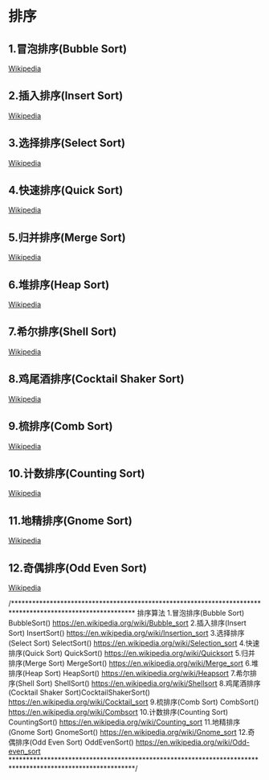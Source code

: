 

# 排序

## 1.冒泡排序(Bubble Sort)
[Wikipedia](https://en.wikipedia.org/wiki/Bubble_sort)

## 2.插入排序(Insert Sort)
[Wikipedia](https://en.wikipedia.org/wiki/Insertion_sort)

## 3.选择排序(Select Sort)
[Wikipedia](https://en.wikipedia.org/wiki/Selection_sort)

## 4.快速排序(Quick Sort)
[Wikipedia](https://en.wikipedia.org/wiki/Quicksort)

## 5.归并排序(Merge Sort) 
[Wikipedia](https://en.wikipedia.org/wiki/Merge_sort)

## 6.堆排序(Heap Sort)
[Wikipedia](https://en.wikipedia.org/wiki/Heapsort)

## 7.希尔排序(Shell Sort)
[Wikipedia](https://en.wikipedia.org/wiki/Shellsort)

## 8.鸡尾酒排序(Cocktail Shaker Sort)
[Wikipedia](https://en.wikipedia.org/wiki/Cocktail_sort)

## 9.梳排序(Comb Sort)
[Wikipedia](https://en.wikipedia.org/wiki/Combsort)

## 10.计数排序(Counting Sort) 
[Wikipedia](https://en.wikipedia.org/wiki/Counting_sort)

## 11.地精排序(Gnome Sort) 
[Wikipedia](https://en.wikipedia.org/wiki/Gnome_sort)

## 12.奇偶排序(Odd Even Sort)
[Wikipedia](https://en.wikipedia.org/wiki/Odd-even_sort)





/***********************************************************************************************************
	排序算法
		1.冒泡排序(Bubble Sort)			BubbleSort()			https://en.wikipedia.org/wiki/Bubble_sort
		2.插入排序(Insert Sort) 			InsertSort()			https://en.wikipedia.org/wiki/Insertion_sort
		3.选择排序(Select Sort) 			SelectSort()			https://en.wikipedia.org/wiki/Selection_sort
		4.快速排序(Quick Sort) 			QuickSort()				https://en.wikipedia.org/wiki/Quicksort
		5.归并排序(Merge Sort) 			MergeSort()				https://en.wikipedia.org/wiki/Merge_sort
		6.堆排序(Heap Sort)   			HeapSort()				https://en.wikipedia.org/wiki/Heapsort
		7.希尔排序(Shell Sort) 			ShellSort()				https://en.wikipedia.org/wiki/Shellsort
		8.鸡尾酒排序(Cocktail Shaker Sort)CocktailShakerSort()	https://en.wikipedia.org/wiki/Cocktail_sort
		9.梳排序(Comb Sort) 				CombSort()				https://en.wikipedia.org/wiki/Combsort
		10.计数排序(Counting Sort) 		CountingSort()			https://en.wikipedia.org/wiki/Counting_sort
		11.地精排序(Gnome Sort) 			GnomeSort()				https://en.wikipedia.org/wiki/Gnome_sort
		12.奇偶排序(Odd Even Sort) 		OddEvenSort()			https://en.wikipedia.org/wiki/Odd-even_sort
***********************************************************************************************************/
